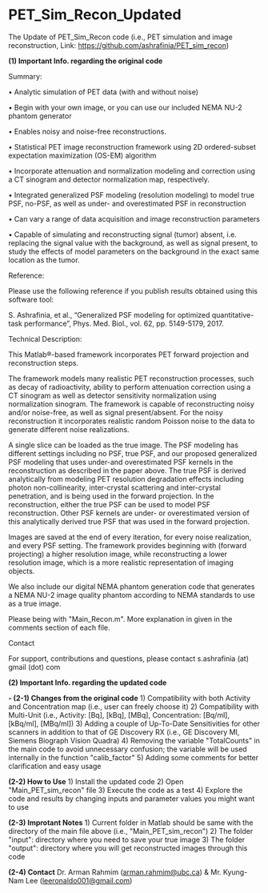 # PET_Sim_Recon_Updated
The Update of PET_Sim_Recon code (i.e., PET simulation and image reconstruction, Link: https://github.com/ashrafinia/PET_sim_recon)


**(1) Important Info. regarding the original code**

Summary:

• Analytic simulation of PET data (with and without noise)

• Begin with your own image, or you can use our included NEMA NU-2 phantom generator

• Enables noisy and noise-free reconstructions.

• Statistical PET image reconstruction framework using 2D ordered-subset expectation maximization (OS-EM) algorithm

• Incorporate attenuation and normalization modeling and correction using a CT sinogram and detector normalization map, respectively.

• Integrated generalized PSF modeling (resolution modeling) to model true PSF, no-PSF, as well as under- and overestimated PSF in reconstruction

• Can vary a range of data acquisition and image reconstruction parameters

• Capable of simulating and reconstructing signal (tumor) absent, i.e. replacing the signal value with the background, as well as signal present, to study the effects of model parameters on the background in the exact same location as the tumor.

Reference:

Please use the following reference if you publish results obtained using this software tool:

S. Ashrafinia, et al., “Generalized PSF modeling for optimized quantitative-task performance”, Phys. Med. Biol., vol. 62, pp. 5149-5179, 2017.

Technical Description:

This Matlab®-based framework incorporates PET forward projection and reconstruction steps.

The framework models many realistic PET reconstruction processes, such as decay of radioactivity, ability to perform attenuation correction using a CT sinogram as well as detector sensitivity normalization using normalization sinogram. The framework is capable of reconstructing noisy and/or noise-free, as well as signal present/absent. For the noisy reconstruction it incorporates realistic random Poisson noise to the data to generate different noise realizations.

A single slice can be loaded as the true image. The PSF modeling has different settings including no PSF, true PSF, and our proposed generalized PSF modeling that uses under-and overestimated PSF kernels in the reconstruction as described in the paper above. The true PSF is derived analytically from modeling PET resolution degradation effects including photon non-collinearity, inter-crystal scattering and inter-crystal penetration, and is being used in the forward projection. In the reconstruction, either the true PSF can be used to model PSF reconstruction. Other PSF kernels are under- or overestimated version of this analytically derived true PSF that was used in the forward projection.

Images are saved at the end of every iteration, for every noise realization, and every PSF setting. The framework provides beginning with (forward projecting) a higher resolution image, while reconstructing a lower resolution image, which is a more realistic representation of imaging objects.

We also include our digital NEMA phantom generation code that generates a NEMA NU-2 image quality phantom according to NEMA standards to use as a true image.

Please being with "Main_Recon.m". More explanation in given in the comments section of each file.

Contact

For support, contributions and questions, please contact s.ashrafinia (at) gmail (dot) com


**(2) Important Info. regarding the updated code**

  **- (2-1) Changes from the original code**
    1) Compatibility with both Activity and Concentration map (i.e., user can freely choose it)
    2) Compatibility with Multi-Unit (i.e., Activity: [Bq], [kBq], [MBq], Concentration: [Bq/ml], [kBq/ml], [MBq/ml])
    3) Adding a couple of Up-To-Date Sensitivities for other scanners in addition to that of GE Discovery RX (i.e.,  GE Discovery MI, Siemens Biograph Vision Quadra)
    4) Removing the variable "TotalCounts" in the main code to avoid unnecessary confusion; the variable will be used internally in the function "calib_factor"
    5) Adding some comments for better clarification and easy usage

  **(2-2) How to Use**
    1) Install the updated code
    2) Open "Main_PET_sim_recon" file
    3) Execute the code as a test
    4) Explore the code and results by changing inputs and parameter values you might want to use

  **(2-3) Improtant Notes**
    1) Current folder in Matlab should be same with the directory of the main file above (i.e., "Main_PET_sim_recon")
    2) The folder "input": directory where you need to save your true image
    3) The folder "output": directory where you will get reconstructed images through this code

**(2-4) Contact**
    Dr. Arman Rahmim (arman.rahmim@ubc.ca) & Mr. Kyung-Nam Lee (leeronaldo001@gmail.com)

